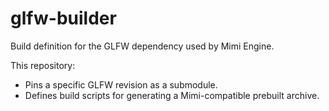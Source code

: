 # glfw-builder

Build definition for the GLFW dependency used by Mimi Engine.

This repository:
- Pins a specific GLFW revision as a submodule.
- Defines build scripts for generating a Mimi-compatible prebuilt archive.